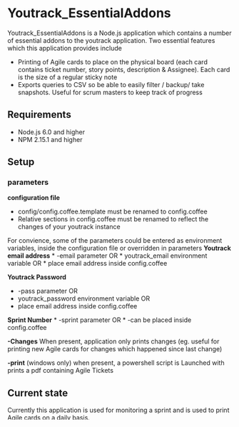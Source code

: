 # Youtrack_EssentialAddons

Youtrack_EssentialAddons is a Node.js application which contains a number of essential addons to the youtrack application. Two essential features which this application provides include
* Printing of Agile cards to place on the physical board (each card contains ticket number, story points, description & Assignee). Each card is the size of a regular sticky note
* Exports queries to CSV so be able to easily filter / backup/ take snapshots. Useful for scrum masters to keep track of progress



## Requirements

* Node.js 6.0 and higher
* NPM 2.15.1 and higher

## Setup
### parameters

**configuration file**
* config/config.coffee.template must be renamed to config.coffee
* Relative sections in config.coffee must be renamed to reflect the changes of your youtrack instance


For convience, some of the parameters could be entered as environment variables, inside the configuration file or overridden in parameters
**Youtrack email address**
    * -email parameter OR
    * youtrack_email environment variable OR
    * place email address inside config.coffee


**Youtrack Password**
  * -pass parameter OR
  * youtrack_password environment variable OR
  * place email address inside config.coffee


**Sprint Number**
    * -sprint parameter OR
    * -can be placed inside config.coffee

**-Changes**
        When present, application only prints changes (eg. useful for printing new Agile cards for changes which happened since last change)

**-print** (windows only)
    when present, a powershell script is Launched with prints a pdf containing Agile Tickets


## Current state
Currently this application is used for monitoring a sprint and is used to print Agile cards on a daily basis.

Running & installing application
```
"npm install" (installs dependencies)
"gulp" [inside root folder (used for compiling the coffee-script configuration)]
node dist/index.js
OR (eg using parameters)
node dist/index.js -email test@xy.com -pass password -sprint 33 -changes
```
